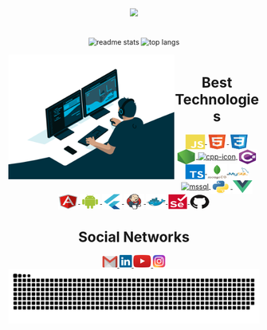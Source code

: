 <h1  align="center">
<img src="https://readme-typing-svg.herokuapp.com/?font=Righteous&size=35&center=true&vCenter=true&width=500&height=70&duration=4000&lines=Hi+There!+👋;+I'm+Diego+De+La+Flor!;" />
</h1>
<br>
<div align=center>
  <img width=390 src="https://github-readme-stats-salesp07.vercel.app/api?username=DiegoDeLaFlor&count_private=true&show_icons=true&theme=react&rank_icon=github&border_radius=10" alt="readme stats" />
  <img width=325 src="https://github-readme-stats-salesp07.vercel.app/api/top-langs/?username=DiegoDeLaFlor&hide=HTML&langs_count=8&layout=compact&theme=react&border_radius=10&size_weight=0.5&count_weight=0.5&exclude_repo=github-readme-stats" alt="top langs" />
</div>

<div  align="center"> 
  <div style="display: inline_block"><br>
    <img align="left" height="250" alt="coding-time" src="code.gif">
    <h1 align="center">Best Technologies</h1>
     <a href="https://developer.mozilla.org/en-US/docs/Web/JavaScript">
      <img align="center" height="30" width="40" alt="js-icon" src="https://raw.githubusercontent.com/devicons/devicon/master/icons/javascript/javascript-plain.svg">
    </a>
    <a href="https://developer.mozilla.org/en-US/docs/Web/HTML">
      <img align="center" height="30" width="40" alt="html-icon" src="https://raw.githubusercontent.com/devicons/devicon/master/icons/html5/html5-original.svg">
    </a>
    <a href="https://developer.mozilla.org/en-US/docs/Web/CSS">
      <img align="center" height="30" width="40" alt="css-icon" src="https://raw.githubusercontent.com/devicons/devicon/master/icons/css3/css3-original.svg">
    </a>
    <a href="https://nodejs.org/">
      <img align="center" height="30" width="40" alt="nodejs-icon" src="https://raw.githubusercontent.com/devicons/devicon/master/icons/nodejs/nodejs-original.svg">
    </a>
    <a href="https://isocpp.org/">
      <img align="center" height="30" width="40" alt="cpp-icon" src="https://raw.githubusercontent.com/jmnote/z-icons/master/svg/cpp.svg">
    </a>
    <a href="https://docs.microsoft.com/en-us/dotnet/csharp/">
      <img align="center" height="30" width="40" alt="csharp" src="https://raw.githubusercontent.com/devicons/devicon/master/icons/csharp/csharp-original.svg">
    </a>
    <a href="https://www.typescriptlang.org/">
      <img align="center" height="30" width="40" alt="typescript" src="https://raw.githubusercontent.com/devicons/devicon/master/icons/typescript/typescript-original.svg">
    </a>
    <a href="https://www.mongodb.com/">
      <img align="center" height="30" width="40" alt="mongodb" src="https://raw.githubusercontent.com/devicons/devicon/master/icons/mongodb/mongodb-original-wordmark.svg">
    </a>
    <a href="https://www.mysql.com/">
      <img align="center" height="30" width="40" alt="mysql" src="https://raw.githubusercontent.com/devicons/devicon/master/icons/mysql/mysql-original-wordmark.svg">
    </a>
    <a href="https://www.microsoft.com/en-us/sql-server/">
      <img align="center" height="30" width="40" alt="mssql" src="https://www.svgrepo.com/show/303229/microsoft-sql-server-logo.svg">
    </a>
    <a href="https://www.python.org/">
      <img align="center" height="30" width="40" alt="python" src="https://raw.githubusercontent.com/devicons/devicon/master/icons/python/python-original.svg">
    </a>
    <a href="https://vuejs.org/">
    <img align="center" height="30" width="40" alt="vuejs" src="https://raw.githubusercontent.com/devicons/devicon/master/icons/vuejs/vuejs-original.svg">
    </a>
    <a href="https://angular.io/">
      <img align="center" height="30" width="40" alt="angularjs" src="https://raw.githubusercontent.com/devicons/devicon/master/icons/angularjs/angularjs-original.svg">
    </a>
    <a href="https://www.android.com/">
      <img align="center" height="30" width="40" alt="android" src="https://raw.githubusercontent.com/devicons/devicon/master/icons/android/android-original.svg">
    </a>
     <a href="https://flutter.dev/">
      <img align="center" height="30" width="40" alt="flutter" src="https://raw.githubusercontent.com/devicons/devicon/master/icons/flutter/flutter-original.svg">
    </a>
    <a href="https://www.jenkins.io/">
      <img align="center" height="30" width="40" alt="jenkins" src="https://raw.githubusercontent.com/devicons/devicon/master/icons/jenkins/jenkins-original.svg">
    </a>
    <a href="https://www.docker.com/">
      <img align="center" height="30" width="40" alt="docker" src="https://raw.githubusercontent.com/devicons/devicon/master/icons/docker/docker-original.svg">
    </a>
    <a href="https://www.selenium.dev/selenium-ide/">
      <img align="center" height="30" width="40" alt="selenium-ide" src="https://raw.githubusercontent.com/devicons/devicon/master/icons/selenium/selenium-original.svg">
    </a>
    <a href="https://github.com/features/actions">
      <img align="center" height="30" width="40" alt="github-actions" src="https://raw.githubusercontent.com/devicons/devicon/master/icons/github/github-original.svg">
    </a>
   </div>
    
  <h1 align="center">Social Networks</h1>
    <a href = "mailto:diegoalonso139@gmail.com">
      <img width="30" src="gmail.svg">
    </a>
    <a href = "https://www.linkedin.com/in/diego-de-la-flor-02048a237/">
      <img width="25" src="linkedin.svg">
    </a>
    <a href = "https://www.youtube.com/@diegodelaflor2926">
      <img width="35" src="youtube.svg">
    </a>
    <a href = "https://www.instagram.com/diego_alonso20025/">
      <img width="25" src="instagram.png">
    </a>
</div>

<img alt="snake eating my contributions" src="https://raw.githubusercontent.com/DiegoDeLaFlor/DiegoDeLaFlor/output/github-contribution-grid-snake-dark.svg" />
